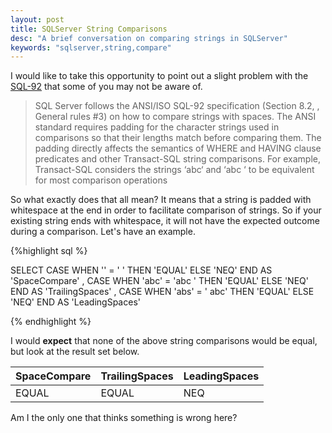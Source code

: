 ```yaml
---
layout: post
title: SQLServer String Comparisons
desc: "A brief conversation on comparing strings in SQLServer"
keywords: "sqlserver,string,compare"
---
```


I would like to take this opportunity to point out a slight problem with the [SQL-92](http://www.contrib.andrew.cmu.edu/~shadow/sql/sql1992.txt) that some of you may not be aware of.

> SQL Server follows the ANSI/ISO SQL-92 specification (Section 8.2, <Comparison Predicate>, General rules #3) on how to compare strings with spaces. The ANSI standard requires padding for the character strings used in comparisons so that their lengths match before comparing them. The padding directly affects the semantics of WHERE and HAVING clause predicates and other Transact-SQL string comparisons. For example, Transact-SQL considers the strings ‘abc‘ and ‘abc ‘ to be equivalent for most comparison operations

So what exactly does that all mean?  It means that a string is padded with whitespace at the end in order to facilitate comparison of strings.  So if your existing string ends with whitespace, it will not have the expected outcome during a comparison.  Let's have an example.

{%highlight sql %}

SELECT
    CASE WHEN '' = '     ' 
      THEN 'EQUAL' 
      ELSE 'NEQ' 
      END AS 'SpaceCompare'
  , CASE WHEN 'abc' = 'abc     ' 
      THEN 'EQUAL' 
      ELSE 'NEQ' 
      END AS 'TrailingSpaces'
  , CASE WHEN 'abs' = '     abc' 
      THEN 'EQUAL' 
      ELSE 'NEQ' 
      END AS 'LeadingSpaces'

{% endhighlight %}

I would **expect** that none of the above string comparisons would be equal, but look at the result set below.


|SpaceCompare|TrailingSpaces|LeadingSpaces|
|------------|--------------|-------------|
|EQUAL       |EQUAL         |NEQ          |

Am I the only one that thinks something is wrong here?
